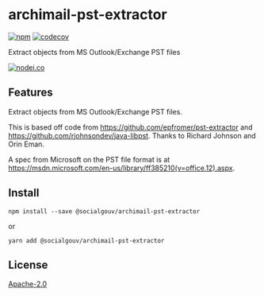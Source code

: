 # archimail-pst-extractor

[![npm](https://img.shields.io/npm/v/@socialgouv/archimail-pst-extractor.svg)](https://www.npmjs.com/package/@socialgouv/archimail-pst-extractor)  [![codecov](https://codecov.io/gh/SocialGouv/archimail-pst-extractor/branch/main/graph/badge.svg)](https://codecov.io/gh/SocialGouv/archimail-pst-extractor)

Extract objects from MS Outlook/Exchange PST files

[![nodei.co](https://nodei.co/npm/@socialgouv/archimail-pst-extractor.png?downloads=true&downloadRank=true&stars=true)](https://www.npmjs.com/package/@socialgouv/archimail-pst-extractor)

## Features

Extract objects from MS Outlook/Exchange PST files.

This is based off code from https://github.com/epfromer/pst-extractor and https://github.com/rjohnsondev/java-libpst. Thanks to Richard Johnson and Orin Eman.

A spec from Microsoft on the PST file format is at https://msdn.microsoft.com/en-us/library/ff385210(v=office.12).aspx.

## Install

```npm install --save @socialgouv/archimail-pst-extractor```

or

```yarn add @socialgouv/archimail-pst-extractor```



## License
[Apache-2.0](LICENSE)
